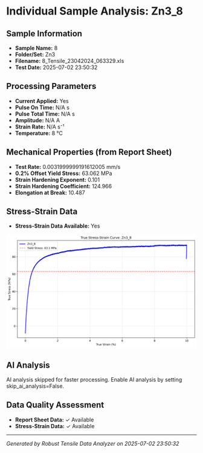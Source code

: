 # Individual Sample Analysis: Zn3_8

## Sample Information
- **Sample Name:** 8
- **Folder/Set:** Zn3
- **Filename:** 8_Tensile_23042024_063329.xls
- **Test Date:** 2025-07-02 23:50:32

## Processing Parameters
- **Current Applied:** Yes
- **Pulse On Time:** N/A s
- **Pulse Total Time:** N/A s
- **Amplitude:** N/A A
- **Strain Rate:** N/A s⁻¹
- **Temperature:** 8 °C

## Mechanical Properties (from Report Sheet)
- **Test Rate:** 0.0031999999191612005 mm/s
- **0.2% Offset Yield Stress:** 63.062 MPa
- **Strain Hardening Exponent:** 0.101
- **Strain Hardening Coefficient:** 124.966
- **Elongation at Break:** 10.487

## Stress-Strain Data
- **Stress-Strain Data Available:** Yes

![Stress-Strain Curve](../individual_plots/plot_Zn3_8.png)

## AI Analysis

AI analysis skipped for faster processing. Enable AI analysis by setting skip_ai_analysis=False.

## Data Quality Assessment
- **Report Sheet Data:** ✓ Available
- **Stress-Strain Data:** ✓ Available

---
*Generated by Robust Tensile Data Analyzer on 2025-07-02 23:50:32*
